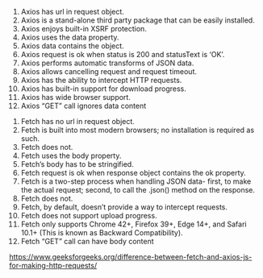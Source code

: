 <!-- Axios -->
1. Axios has url in request object.
2. Axios is a stand-alone third party package that can be easily installed.
3. Axios enjoys built-in XSRF protection.
4. Axios uses the data property.
5. Axios data contains the object.
6. Axios request is ok when status is 200 and statusText is ‘OK’.
7. Axios performs automatic transforms of JSON data.
8. Axios allows cancelling request and request timeout.
9. Axios has the ability to intercept HTTP requests.
10. Axios has built-in support for download progress.
11. Axios has wide browser support.
12. Axios “GET” call ignores data content

<!-- Fetch -->
1. Fetch has no url in request object.
2. Fetch is built into most modern browsers; no installation is required as such.
3. Fetch does not.
4. Fetch uses the body property.
5. Fetch’s body has to be stringified.
6. Fetch request is ok when response object contains the ok property.
7. Fetch is a two-step process when handling JSON data- first, to make the actual request; second, to call the .json() method on the response.
8. Fetch does not.
9. Fetch, by default, doesn’t provide a way to intercept requests.
10. Fetch does not support upload progress.
11. Fetch only supports Chrome 42+, Firefox 39+, Edge 14+, and Safari 10.1+ (This is known as Backward Compatibility).
12. Fetch “GET” call can have body content

<!-- LINK -->
https://www.geeksforgeeks.org/difference-between-fetch-and-axios-js-for-making-http-requests/